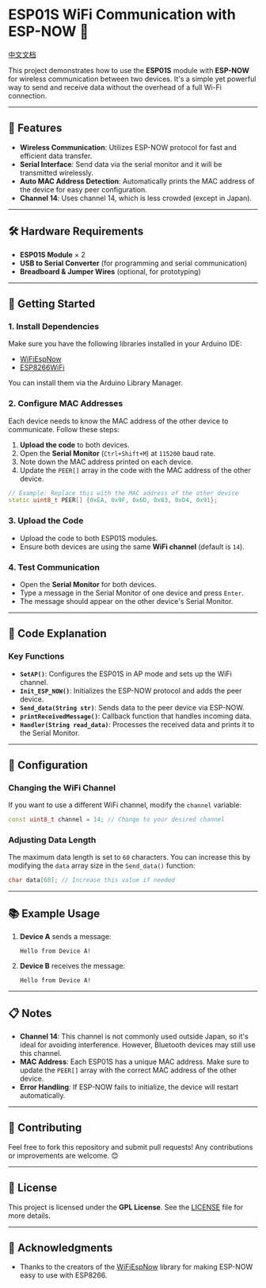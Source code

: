 # ESP01S WiFi Communication with ESP-NOW 📶

[中文文档](https://github.com/HychoX/ESPNOW-Serial/blob/main/README_zh.md)

This project demonstrates how to use the **ESP01S** module with **ESP-NOW** for wireless communication between two devices. It's a simple yet powerful way to send and receive data without the overhead of a full Wi-Fi connection.

---

## 🌟 Features

- **Wireless Communication**: Utilizes ESP-NOW protocol for fast and efficient data transfer.
- **Serial Interface**: Send data via the serial monitor and it will be transmitted wirelessly.
- **Auto MAC Address Detection**: Automatically prints the MAC address of the device for easy peer configuration.
- **Channel 14**: Uses channel 14, which is less crowded (except in Japan).

---

## 🛠️ Hardware Requirements

- **ESP01S Module** × 2
- **USB to Serial Converter** (for programming and serial communication)
- **Breadboard & Jumper Wires** (optional, for prototyping)

---

## 🚀 Getting Started

### 1. Install Dependencies

Make sure you have the following libraries installed in your Arduino IDE:

- [WiFiEspNow](https://github.com/raphaelbs/esp-now-wifi-esp8266)
- [ESP8266WiFi](https://github.com/esp8266/Arduino)

You can install them via the Arduino Library Manager.

### 2. Configure MAC Addresses

Each device needs to know the MAC address of the other device to communicate. Follow these steps:

1. **Upload the code** to both devices.
2. Open the **Serial Monitor** (`Ctrl+Shift+M`) at `115200` baud rate.
3. Note down the MAC address printed on each device.
4. Update the `PEER[]` array in the code with the MAC address of the other device.

```cpp
// Example: Replace this with the MAC address of the other device
static uint8_t PEER[] {0xEA, 0x9F, 0x6D, 0x83, 0xD4, 0x91};
```

### 3. Upload the Code

- Upload the code to both ESP01S modules.
- Ensure both devices are using the same **WiFi channel** (default is `14`).

### 4. Test Communication

- Open the **Serial Monitor** for both devices.
- Type a message in the Serial Monitor of one device and press `Enter`.
- The message should appear on the other device's Serial Monitor.

---

## 📝 Code Explanation

### Key Functions

- **`SetAP()`**: Configures the ESP01S in AP mode and sets up the WiFi channel.
- **`Init_ESP_NOW()`**: Initializes the ESP-NOW protocol and adds the peer device.
- **`Send_data(String str)`**: Sends data to the peer device via ESP-NOW.
- **`printReceivedMessage()`**: Callback function that handles incoming data.
- **`Handler(String read_data)`**: Processes the received data and prints it to the Serial Monitor.

---

## 🔧 Configuration

### Changing the WiFi Channel

If you want to use a different WiFi channel, modify the `channel` variable:

```cpp
const uint8_t channel = 14; // Change to your desired channel
```

### Adjusting Data Length

The maximum data length is set to `60` characters. You can increase this by modifying the `data` array size in the `Send_data()` function:

```cpp
char data[60]; // Increase this value if needed
```

---

## 📚 Example Usage

1. **Device A** sends a message:
   ```
   Hello from Device A!
   ```

2. **Device B** receives the message:
   ```
   Hello from Device A!
   ```

---

## 📋 Notes

- **Channel 14**: This channel is not commonly used outside Japan, so it's ideal for avoiding interference. However, Bluetooth devices may still use this channel.
- **MAC Address**: Each ESP01S has a unique MAC address. Make sure to update the `PEER[]` array with the correct MAC address of the other device.
- **Error Handling**: If ESP-NOW fails to initialize, the device will restart automatically.

---

## 🤝 Contributing

Feel free to fork this repository and submit pull requests! Any contributions or improvements are welcome. 😊

---

## 📜 License

This project is licensed under the **GPL License**. See the [LICENSE](LICENSE) file for more details.

---

## 🙏 Acknowledgments

- Thanks to the creators of the [WiFiEspNow](https://github.com/raphaelbs/esp-now-wifi-esp8266) library for making ESP-NOW easy to use with ESP8266.

